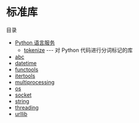 # 标准库

目录
- [Python 语言服务](./python-languages-services/README.md)
  - [tokenize](./python-languages-services/tokenize.md) --- 对 Python 代码进行分词标记的库
- [abc](./abc.md)
- [datetime](./datetime.md)
- [functools](./functools.md)
- [itertools](./itertools.md)
- [multiprocessing](./multiprocessing.md)
- [os](./os.md)
- [socket](./socket.md)
- [string](./string.md)
- [threading](./threading.md)
- [urllib](./urllib.md)
